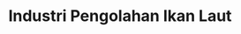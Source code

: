 ---
id: 29
title : Industri Pengolahan Ikan Laut
linkurl: https://drive.google.com/drive/folders/1k95mOu12logfWjoWymzlnOw8CPYCLqUO?usp=sharing
fitur: aspekpajak
category: aspekpajak
createdTime : 31/07/2019
modifiedTime : 12/01/2020
topik: Versi Lengkap
---